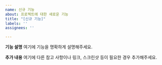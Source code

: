 ```yaml
---
name: 신규 기능
about: 프로젝트에 대한 새로운 기능
title: "[신규 기능]"
labels: ''
assignees: ''

---
```


**기능 설명**
여기에 기능을 명확하게 설명해주세요.

**추가 내용**
여기에 다른 참고 사항이나 링크, 스크린샷 등이 필요한 경우 추가해주세요.
